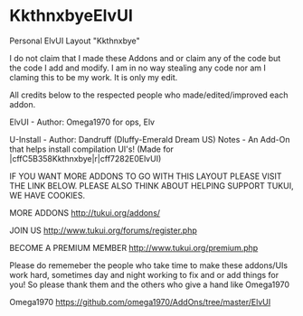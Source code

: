 KkthnxbyeElvUI
==============

Personal ElvUI Layout "Kkthnxbye"


I do not claim that I made these Addons and or claim any of the code but the code I add and modify. I am in no way stealing any code nor am I claming this to be my work. It is only my edit.

All credits below to the respected people who made/edited/improved each addon.


ElvUI - Author: Omega1970 for ops, Elv

U-Install - Author: Dandruff (Dluffy-Emerald Dream US) Notes - An Add-On that helps install compilation UI's! (Made for |cffC5B358Kkthnxbye|r|cff7282E0ElvUI)

IF YOU WANT MORE ADDONS TO GO WITH THIS LAYOUT PLEASE VISIT THE LINK BELOW. PLEASE ALSO THINK ABOUT HELPING SUPPORT TUKUI, WE HAVE COOKIES.

MORE ADDONS
http://tukui.org/addons/

JOIN US
http://www.tukui.org/forums/register.php

BECOME A PREMIUM MEMBER
http://www.tukui.org/premium.php

Please do rememeber the people who take time to make these addons/UIs work hard, sometimes day and night working to fix and or add things for you! So please thank them and the others who give a hand like Omega1970

Omega1970
https://github.com/omega1970/AddOns/tree/master/ElvUI

